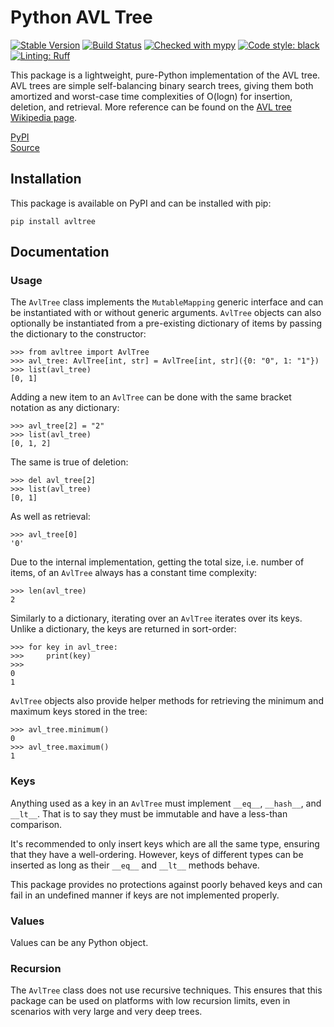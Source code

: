 # Python AVL Tree
[![Stable Version](https://img.shields.io/pypi/v/avltree?color=blue)](https://pypi.org/project/avltree/)
[![Build Status](https://github.com/cfandrews/PythonAvlTree/actions/workflows/build.yml/badge.svg)](https://github.com/cfandrews/PythonAvlTree/actions)
[![Checked with mypy](https://www.mypy-lang.org/static/mypy_badge.svg)](https://mypy-lang.org/)
[![Code style: black](https://img.shields.io/badge/code%20style-black-000000.svg)](https://github.com/psf/black)
[![Linting: Ruff](https://img.shields.io/endpoint?url=https://raw.githubusercontent.com/charliermarsh/ruff/main/assets/badge/v2.json)](https://github.com/astral-sh/ruff)

This package is a lightweight, pure-Python implementation of the AVL tree. AVL trees are simple self-balancing binary
search trees, giving them both amortized and worst-case time complexities of O(logn) for insertion, deletion, and
retrieval. More reference can be found on the [AVL tree Wikipedia page](https://en.wikipedia.org/wiki/AVL_tree).

[PyPI](https://pypi.org/project/avltree/)\
[Source](https://github.com/cfandrews/PythonAvlTree)

## Installation
This package is available on PyPI and can be installed with pip:
```shell
pip install avltree
```

## Documentation
### Usage
The `AvlTree` class implements the `MutableMapping` generic interface and can be instantiated with or without generic
arguments. `AvlTree` objects can also optionally be instantiated from a pre-existing dictionary of items by passing the
dictionary  to the constructor:
```
>>> from avltree import AvlTree
>>> avl_tree: AvlTree[int, str] = AvlTree[int, str]({0: "0", 1: "1"})
>>> list(avl_tree)
[0, 1]
```

Adding a new item to an `AvlTree` can be done with the same bracket notation as any dictionary:
```
>>> avl_tree[2] = "2"
>>> list(avl_tree)
[0, 1, 2]
```

The same is true of deletion:
```
>>> del avl_tree[2]
>>> list(avl_tree)
[0, 1]
```

As well as retrieval:
```
>>> avl_tree[0]
'0'
```

Due to the internal implementation, getting the total size, i.e. number of items, of an `AvlTree` always has a constant
time complexity:
```
>>> len(avl_tree)
2
```

Similarly to a dictionary, iterating over an `AvlTree` iterates over its keys. Unlike a dictionary, the keys are
returned in sort-order:
```
>>> for key in avl_tree:
>>>     print(key)
>>>
0
1
```

`AvlTree` objects also provide helper methods for retrieving the minimum and maximum keys stored in the tree:
```
>>> avl_tree.minimum()
0
>>> avl_tree.maximum()
1
```

### Keys
Anything used as a key in an `AvlTree` must implement `__eq__`, `__hash__`, and `__lt__`. That is to say they must be
immutable and have a less-than comparison.

It's recommended to only insert keys which are all the same type, ensuring that they have a well-ordering. However,
keys of different types can be inserted as long as their `__eq__` and `__lt__` methods behave.

This package provides no protections against poorly behaved keys and can fail in an undefined manner if keys are not
implemented properly.

### Values
Values can be any Python object.

### Recursion
The `AvlTree` class does not use recursive techniques. This ensures that this package can be used on platforms with low
recursion limits, even in scenarios with very large and very deep trees.
